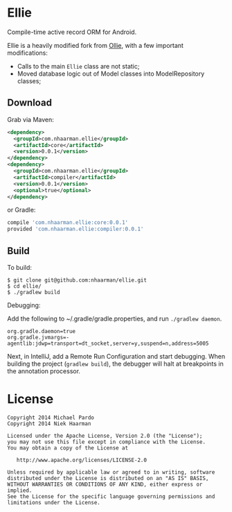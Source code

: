 Ellie
=====

Compile-time active record ORM for Android.

Ellie is a heavily modified fork from [Ollie](https://github.com/pardom/ollie), with a few important modifications:

 - Calls to the main `Ellie` class are not static;
 - Moved database logic out of Model classes into ModelRepository classes;

Download
--------

Grab via Maven:

```xml
<dependency>
  <groupId>com.nhaarman.ellie</groupId>
  <artifactId>core</artifactId>
  <version>0.0.1</version>
</dependency>
<dependency>
  <groupId>com.nhaarman.ellie</groupId>
  <artifactId>compiler</artifactId>
  <version>0.0.1</version>
  <optional>true</optional>
</dependency>
```

or Gradle:

```groovy
compile 'com.nhaarman.ellie:core:0.0.1'
provided 'com.nhaarman.ellie:compiler:0.0.1'
```

Build
-----

To build:

```
$ git clone git@github.com:nhaarman/ellie.git
$ cd ellie/
$ ./gradlew build
```

Debugging:

Add the following to ~/.gradle/gradle.properties, and run `./gradlew daemon`.

```
org.gradle.daemon=true
org.gradle.jvmargs=-agentlib:jdwp=transport=dt_socket,server=y,suspend=n,address=5005
```

Next, in IntelliJ, add a Remote Run Configuration and start debugging. When building the project (`gradlew build`), the debugger will halt at breakpoints in the annotation
processor.

License
=======

    Copyright 2014 Michael Pardo
    Copyright 2014 Niek Haarman

    Licensed under the Apache License, Version 2.0 (the "License");
    you may not use this file except in compliance with the License.
    You may obtain a copy of the License at

       http://www.apache.org/licenses/LICENSE-2.0

    Unless required by applicable law or agreed to in writing, software
    distributed under the License is distributed on an "AS IS" BASIS,
    WITHOUT WARRANTIES OR CONDITIONS OF ANY KIND, either express or implied.
    See the License for the specific language governing permissions and
    limitations under the License.
